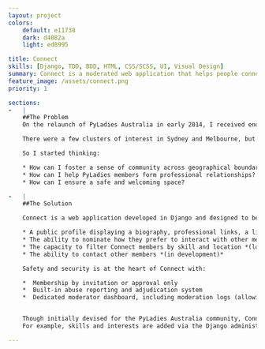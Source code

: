```yaml
---
layout: project
colors:
    default: e11738
    dark: d4082a
    light: ed8995

title: Connect
skills: [Django, TDD, BDD, HTML, CSS/SCSS, UI, Visual Design]
summary: Connect is a moderated web application that helps people connect with each other based on skills, interests and location.  Connect is currently in development and due for a full-feature release in early 2015.
feature_image: /assets/connect.png
priority: 1

sections:
-   |
    ##The Problem
    On the relaunch of PyLadies Australia in early 2014, I received enquiries from all over Australia; of women wanting to join, and men wanting to help.

    There were a few clusters of interest in Sydney and Melbourne, but otherwise, interested parties were spread across Australia's other capital cities and rural locations.

    So I started thinking:

    * How can I foster a sense of community across geographical boundaries?
    * How can I help PyLadies members form professional relationships?
    * How can I ensure a safe and welcoming space?

-   |
    ##The Solution

    Connect is a web application developed in Django and designed to be a friendly, accessible space for members to meet.  Each member has:

    * A public profile displaying a biography, professional links, a list of relevant skills
    * The ability to nominate how they prefer to interact with other members (for example, by selecting 'mentor')
    * The capacity to filter Connect members by skill and location *(location feature in development)*
    * The ability to contact other members *(in development)*

    Safety and security is at the heart of Connect with:

    *  Membership by invitation or approval only
    *  Built-in abuse reporting and adjudication system
    *  Dedicated moderator dashboard, including moderation logs (allowing moderators to review each other's actions)


    Though initially devised for the PyLadies Australia community, Connect has been built so that other communities or organisation's can modify the system to suit their needs.
    For example, skills and interests are added via the Django administration - allowing customisation for a particular audience.

---
```

